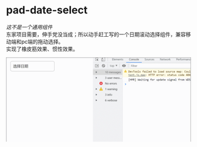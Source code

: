 # pad-date-select

*这不是一个通用组件*   
东家项目需要，伸手党没当成；所以动手赶工写的一个日期滚动选择组件，兼容移动端和pc端的拖动选择。      
实现了橡皮筋效果、惯性效果。   

![展示（看不见请翻墙）](./GIF.gif)


